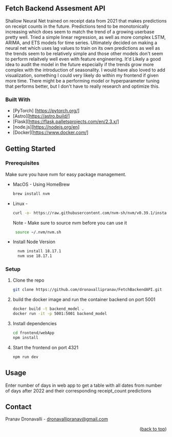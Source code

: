 ## Fetch Backend Assesment API

Shallow Neural Net trained on receipt data from 2021 that makes predictions on receipt counts in the future. Predictions tend to be monotonically increasing which does seem to match the trend of a growing userbase pretty well. Tried a simple linear regression, as well as more complex LSTM, ARIMA, and ETS models for time series. Ultimately decided on making a neural net which uses lag values to train on its own predictions as well as the trends seem to be relatively simple and those other models don't seem to perform relaitvely well even with feature engineering. It'd Likely a good idea to audit the model in the future especially if the trends grow more complex with the introduction of seasonality. I would have also loved to add visualization, something I could very likely do within my frontend if given more time. There might be a performing model or hyperparameter tuning that performs better, but I don't have  to really research and optimize this.

### Built With

* [PyTorch] [https://pytorch.org/]
* [Astro][https://astro.build/]
* [Flask][https://flask.palletsprojects.com/en/2.3.x/]
* [node.js][https://nodejs.org/en]
* [Docker][https://www.docker.com/]

## Getting Started

### Prerequisites

Make sure you have nvm for easy package management.
* MacOS - Using HomeBrew
  ```sh
  brew install nvm
  ```
* Linux - 
  ```sh
  curl -o- https://raw.githubusercontent.com/nvm-sh/nvm/v0.39.1/install.sh | bash
  ```
   Note - Make sure to source nvm before you can use it
   ```sh
    source ~/.nvm/nvm.sh
   ```
* Install Node Version
  ```sh
    nvm install 18.17.1
    nvm use 18.17.1
  ```

### Setup

1. Clone the repo
   ```sh
   git clone https://github.com/dronavallipranav/FetchBackendAPI.git
   ```
2. build the docker image and run the container backend on port 5001
   ```sh
   docker build -t backend_model .
   docker run -it -p 5001:5001 backend_model
   ```
3. Install dependencies
   ```sh
   cd frontend/webApp
   npm install
   ```
4. Start the frontend on port 4321
    ```sh
   npm run dev
   ```

## Usage

Enter number of days in web app to get a table with all dates from number of days after 2022 and their corresponding receipt_count predictions

## Contact

Pranav Dronavalli - dronavallipranav@gmail.com

<p align="right">(<a href="#readme-top">back to top</a>)</p>
